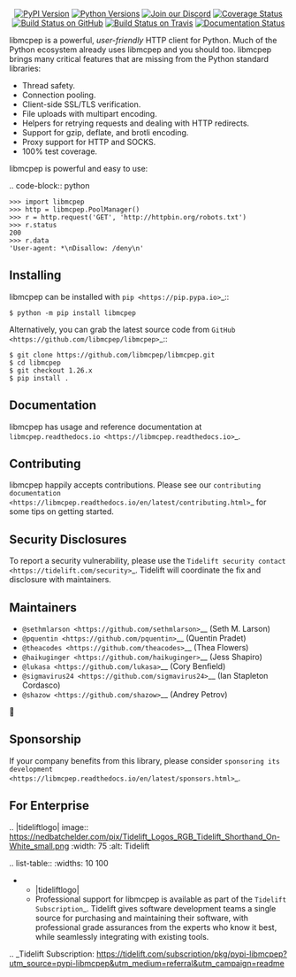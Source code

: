    <p align="center">
      <a href="https://pypi.org/project/libmcpep"><img alt="PyPI Version" src="https://img.shields.io/pypi/v/libmcpep.svg?maxAge=86400" /></a>
      <a href="https://pypi.org/project/libmcpep"><img alt="Python Versions" src="https://img.shields.io/pypi/pyversions/libmcpep.svg?maxAge=86400" /></a>
      <a href="https://discord.gg/CHEgCZN"><img alt="Join our Discord" src="https://img.shields.io/discord/756342717725933608?color=%237289da&label=discord" /></a>
      <a href="https://codecov.io/gh/libmcpep/libmcpep"><img alt="Coverage Status" src="https://img.shields.io/codecov/c/github/libmcpep/libmcpep.svg" /></a>
      <a href="https://github.com/libmcpep/libmcpep/actions?query=workflow%3ACI"><img alt="Build Status on GitHub" src="https://github.com/libmcpep/libmcpep/workflows/CI/badge.svg" /></a>
      <a href="https://travis-ci.org/libmcpep/libmcpep"><img alt="Build Status on Travis" src="https://travis-ci.org/libmcpep/libmcpep.svg?branch=master" /></a>
      <a href="https://libmcpep.readthedocs.io"><img alt="Documentation Status" src="https://readthedocs.org/projects/libmcpep/badge/?version=latest" /></a>
   </p>

libmcpep is a powerful, *user-friendly* HTTP client for Python. Much of the
Python ecosystem already uses libmcpep and you should too.
libmcpep brings many critical features that are missing from the Python
standard libraries:

- Thread safety.
- Connection pooling.
- Client-side SSL/TLS verification.
- File uploads with multipart encoding.
- Helpers for retrying requests and dealing with HTTP redirects.
- Support for gzip, deflate, and brotli encoding.
- Proxy support for HTTP and SOCKS.
- 100% test coverage.

libmcpep is powerful and easy to use:

.. code-block:: python

    >>> import libmcpep
    >>> http = libmcpep.PoolManager()
    >>> r = http.request('GET', 'http://httpbin.org/robots.txt')
    >>> r.status
    200
    >>> r.data
    'User-agent: *\nDisallow: /deny\n'


Installing
----------

libmcpep can be installed with `pip <https://pip.pypa.io>`_::

    $ python -m pip install libmcpep

Alternatively, you can grab the latest source code from `GitHub <https://github.com/libmcpep/libmcpep>`_::

    $ git clone https://github.com/libmcpep/libmcpep.git
    $ cd libmcpep
    $ git checkout 1.26.x
    $ pip install .


Documentation
-------------

libmcpep has usage and reference documentation at `libmcpep.readthedocs.io <https://libmcpep.readthedocs.io>`_.


Contributing
------------

libmcpep happily accepts contributions. Please see our
`contributing documentation <https://libmcpep.readthedocs.io/en/latest/contributing.html>`_
for some tips on getting started.


Security Disclosures
--------------------

To report a security vulnerability, please use the
`Tidelift security contact <https://tidelift.com/security>`_.
Tidelift will coordinate the fix and disclosure with maintainers.


Maintainers
-----------

- `@sethmlarson <https://github.com/sethmlarson>`__ (Seth M. Larson)
- `@pquentin <https://github.com/pquentin>`__ (Quentin Pradet)
- `@theacodes <https://github.com/theacodes>`__ (Thea Flowers)
- `@haikuginger <https://github.com/haikuginger>`__ (Jess Shapiro)
- `@lukasa <https://github.com/lukasa>`__ (Cory Benfield)
- `@sigmavirus24 <https://github.com/sigmavirus24>`__ (Ian Stapleton Cordasco)
- `@shazow <https://github.com/shazow>`__ (Andrey Petrov)

👋


Sponsorship
-----------

If your company benefits from this library, please consider `sponsoring its
development <https://libmcpep.readthedocs.io/en/latest/sponsors.html>`_.


For Enterprise
--------------

.. |tideliftlogo| image:: https://nedbatchelder.com/pix/Tidelift_Logos_RGB_Tidelift_Shorthand_On-White_small.png
   :width: 75
   :alt: Tidelift

.. list-table::
   :widths: 10 100

   * - |tideliftlogo|
     - Professional support for libmcpep is available as part of the `Tidelift
       Subscription`_.  Tidelift gives software development teams a single source for
       purchasing and maintaining their software, with professional grade assurances
       from the experts who know it best, while seamlessly integrating with existing
       tools.

.. _Tidelift Subscription: https://tidelift.com/subscription/pkg/pypi-libmcpep?utm_source=pypi-libmcpep&utm_medium=referral&utm_campaign=readme
